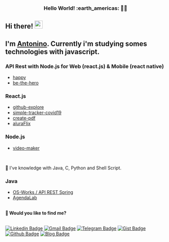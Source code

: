 <h3 align='center'>Hello World! :earth_americas: 👨‍💻  </h3>

<!--
**apfjunior/apfjunior** is a ✨ _special_ ✨ repository because its `README.md` (this file) appears on your GitHub profile.

Here are some ideas to get you started:

- 🌱 I’m currently learning ...
- 🔭 I’m currently working on 
- 👯 I’m looking to collaborate on ...
- 🤔 I’m looking for help with ...
- 💬 Ask me about ...
- 📫 How to reach me: ...
- ⚡ Fun fact: ...
- 😄 Pronouns: ...
⚡ Fun fact: ....
-->

## Hi there! <a href="https://www.gautamkrishnar.com/"><img src="https://media.giphy.com/media/hvRJCLFzcasrR4ia7z/giphy.gif" width="25px"></a>

## I'm [Antonino](https://apfjunior.github.io). Currently i'm studying somes technologies with javascript.


### API Rest with Node.js for Web (react.js) & Mobile (react native)  
- [happy](https://github.com/apfjunior/happy)
- [be-the-hero](https://github.com/apfjunior/be-the-hero)

### React.js
- [github-explore](https://github.com/apfjunior/github-explorer)
- [simple-tracker-covid19](https://github.com/apfjunior/simple-tracker-covid19)
- [create-pdf](https://github.com/apfjunior/create-pdf)
- [aluraFlix](https://github.com/apfjunior/aluraflix)

### Node.js
- [video-maker](https://github.com/apfjunior/video-maker)

<br />

🌱 I've knowledge with Java, C, Python and Shell Script.

### Java

- [OS-Works / API REST Spring](https://github.com/apfjunior/os-works)
- [AgendaLab](https://github.com/apfjunior/AgendaLab)

<br />

<dt><strong>💬 Would you like to find me?</strong></dt>

<br />

<!--
<p align='center'>
  <a href="#"><img src="https://badges.pufler.dev/visits/apfjunior/apfjunior"></a>
</p>
-->

[![Linkedin Badge](https://img.shields.io/badge/-LinkedIn-blue?style=flat-square&logo=Linkedin&logoColor=white&link=https://https://www.linkedin.com/in/antoninopraxedes)](https://www.linkedin.com/in/antoninopraxedes)
[![Gmail Badge](https://img.shields.io/badge/-Gmail-c14438?style=flat-square&logo=Gmail&logoColor=white&link=mailto:antonino.praxedes@gmail.com)](mailto:antonino.praxedes@gmail.com)
[![Telegram Badge](https://img.shields.io/badge/-Telegram-0E8ED4?style=flat-square&logo=Telegram&logoColor=white&link=mailto:antonino.praxedes@gmail.com)](https://t.me/antoninopraxedes)
[![Gist Badge](https://img.shields.io/badge/-Gist-555859?style=flat-square&logo=Github&logoColor=white&link=https://gist.github.com/apfjunior)](https://gist.github.com/apfjunior)
[![Github Badge](https://img.shields.io/badge/-Github-000?style=flat-square&logo=Github&logoColor=white&link=https://github.com/apfjunior)](https://github.com/apfjunior)
[![Blog Badge](https://img.shields.io/badge/Blog-antoninopraxedes-black)](https://antoninopraxedes.wordpress.com)
